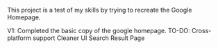 This project is a test of my skills by trying to recreate the Google Homepage. 

V1:
Completed the basic copy of the google homepage.
TO-DO:
Cross-platform support
Cleaner UI
Search Result Page